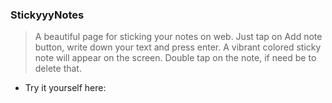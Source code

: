 ### StickyyyNotes

> A beautiful page for sticking your notes on web. Just tap on Add note button, write down your text and press enter. A vibrant colored sticky note will appear on the screen. Double tap on the note, if need be to delete that.

* Try it yourself here: 